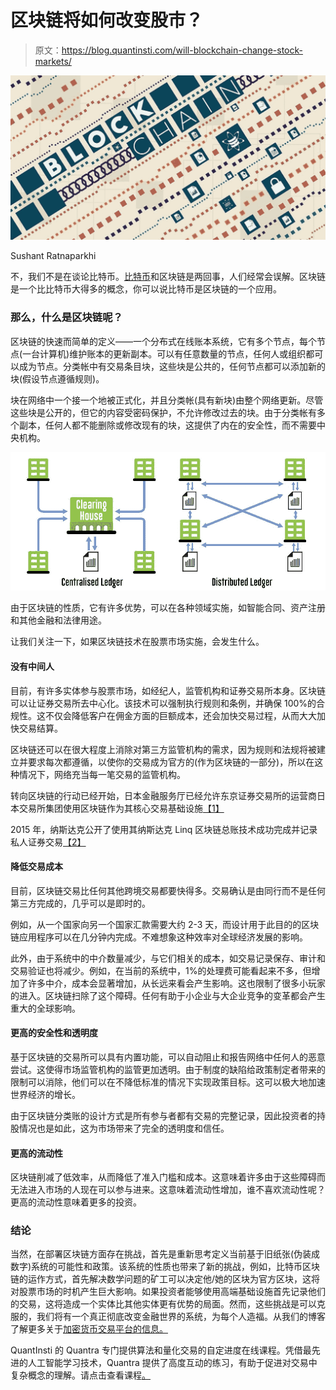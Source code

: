 # 区块链将如何改变股市？

> 原文：<https://blog.quantinsti.com/will-blockchain-change-stock-markets/>

![How Will Blockchain Change Stock Markets](img/d80daa0d480a3d9b72caee81b5472565.png)

Sushant Ratnaparkhi

不，我们不是在谈论比特币。[比特币](https://blog.quantinsti.com/hackers-wannacry-ransom-ware-demand-bitcoins-trader-care/)和区块链是两回事，人们经常会误解。区块链是一个比比特币大得多的概念，你可以说比特币是区块链的一个应用。

### 那么，什么是区块链呢？

区块链的快速而简单的定义——一个分布式在线账本系统，它有多个节点，每个节点(一台计算机)维护账本的更新副本。可以有任意数量的节点，任何人或组织都可以成为节点。分类帐中有交易条目块，这些块是公共的，任何节点都可以添加新的块(假设节点遵循规则)。

块在网络中一个接一个地被正式化，并且分类帐(具有新块)由整个网络更新。尽管这些块是公开的，但它的内容受密码保护，不允许修改过去的块。由于分类帐有多个副本，任何人都不能删除或修改现有的块，这提供了内在的安全性，而不需要中央机构。

![centralized and distributed ledger](img/0163583dbbeae88e4b23870806c0faea.png)

由于区块链的性质，它有许多优势，可以在各种领域实施，如智能合同、资产注册和其他金融和法律用途。

让我们关注一下，如果区块链技术在股票市场实施，会发生什么。

#### 没有中间人

目前，有许多实体参与股票市场，如经纪人，监管机构和证券交易所本身。区块链可以让证券交易所去中心化。该技术可以强制执行规则和条例，并确保 100%的合规性。这不仅会降低客户在佣金方面的巨额成本，还会加快交易过程，从而大大加快交易结算。

区块链还可以在很大程度上消除对第三方监管机构的需求，因为规则和法规将被建立并要求每次都遵循，以使你的交易成为官方的(作为区块链的一部分)，所以在这种情况下，网络充当每一笔交易的监管机构。

转向区块链的行动已经开始，日本金融服务厅已经允许东京证券交易所的运营商日本交易所集团使用区块链作为其核心交易基础设施[【1】](https://www.cryptocoinsnews.com/blockchain-trading-greenlit-japan/)

2015 年，纳斯达克公开了使用其纳斯达克 Linq 区块链总账技术成功完成并记录私人证券交易[【2】](http://www.nasdaq.com/article/how-stock-exchanges-are-experimenting-with-blockchain-technology-cm801802)

#### 降低交易成本

目前，区块链交易比任何其他跨境交易都要快得多。交易确认是由同行而不是任何第三方完成的，几乎可以是即时的。

例如，从一个国家向另一个国家汇款需要大约 2-3 天，而设计用于此目的的区块链应用程序可以在几分钟内完成。不难想象这种效率对全球经济发展的影响。

此外，由于系统中的中介数量减少，与它们相关的成本，如交易记录保存、审计和交易验证也将减少。例如，在当前的系统中，1%的处理费可能看起来不多，但增加了许多中介，成本会显著增加，从长远来看会产生影响。这也限制了很多小玩家的进入。区块链扫除了这个障碍。任何有助于小企业与大企业竞争的变革都会产生重大的全球影响。

#### 更高的安全性和透明度

基于区块链的交易所可以具有内置功能，可以自动阻止和报告网络中任何人的恶意尝试。这使得市场监管机构的监管更加透明。由于制度的缺陷给政策制定者带来的限制可以消除，他们可以在不降低标准的情况下实现政策目标。这可以极大地加速世界经济的增长。

由于区块链分类账的设计方式是所有参与者都有交易的完整记录，因此投资者的持股情况也是如此，这为市场带来了完全的透明度和信任。

#### 更高的流动性

区块链削减了低效率，从而降低了准入门槛和成本。这意味着许多由于这些障碍而无法进入市场的人现在可以参与进来。这意味着流动性增加，谁不喜欢流动性呢？更高的流动性意味着更多的投资。

### 结论

当然，在部署区块链方面存在挑战，首先是重新思考定义当前基于旧纸张(伪装成数字)系统的可能性和政策。该系统的性质也带来了新的挑战，例如，比特币区块链的运作方式，首先解决数学问题的矿工可以决定他/她的区块为官方区块，这将对股票市场的时机产生巨大影响。如果投资者能够使用高端基础设施首先记录他们的交易，这将造成一个实体比其他实体更有优势的局面。然而，这些挑战是可以克服的，我们将有一个真正彻底改变金融世界的系统，为每个人造福。从我们的博客了解更多关于[加密货币交易平台的信息。](https://blog.quantinsti.com/top-9-cryptocurrency-trading-platforms/)

QuantInsti 的 Quantra 专门提供算法和量化交易的自定进度在线课程。凭借最先进的人工智能学习技术，Quantra 提供了高度互动的练习，有助于促进对交易中复杂概念的理解。请点击查看课程[。](https://quantra.quantinsti.com/courses?utm_source=qiblog&utm_medium=referral)